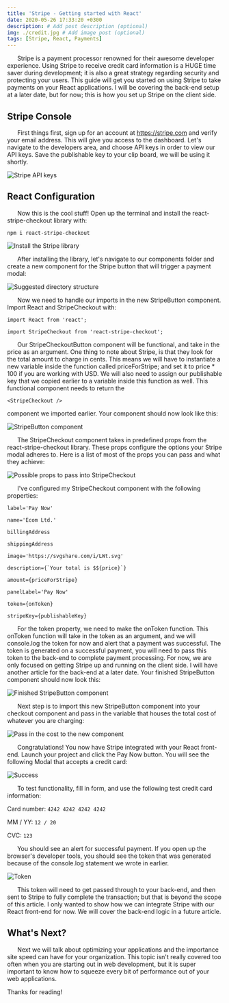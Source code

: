 ```yaml
---
title: 'Stripe - Getting started with React'
date: 2020-05-26 17:33:20 +0300
description: # Add post description (optional)
img: ./credit.jpg # Add image post (optional)
tags: [Stripe, React, Payments]
---
```


&nbsp;&nbsp;&nbsp;&nbsp;&nbsp;&nbsp;Stripe is a payment processor renowned for their awesome developer experience. Using Stripe to receive credit card information is a HUGE time saver during development; it is also a great strategy regarding security and protecting your users. This guide will get you started on using Stripe to take payments on your React applications. I will be covering the back-end setup at a later date, but for now; this is how you set up Stripe on the client side.

## Stripe Console

&nbsp;&nbsp;&nbsp;&nbsp;&nbsp;&nbsp;First things first, sign up for an account at https://stripe.com and verify your email address. This will give you access to the dashboard. Let's navigate to the developers area, and choose API keys in order to view our API keys. Save the publishable key to your clip board, we will be using it shortly.

![Stripe API keys](./api-keys.png)

## React Configuration

&nbsp;&nbsp;&nbsp;&nbsp;&nbsp;&nbsp;Now this is the cool stuff! Open up the terminal and install the react-stripe-checkout library with:

`npm i react-stripe-checkout`

![Install the Stripe library](./term1.png)

&nbsp;&nbsp;&nbsp;&nbsp;&nbsp;&nbsp;After installing the library, let's navigate to our components folder and create a new component for the Stripe button that will trigger a payment modal:

![Suggested directory structure](./folder-structure.png)

&nbsp;&nbsp;&nbsp;&nbsp;&nbsp;&nbsp;Now we need to handle our imports in the new StripeButton component. Import React and StripeCheckout with:

`import React from 'react';`

`import StripeCheckout from 'react-stripe-checkout';`

&nbsp;&nbsp;&nbsp;&nbsp;&nbsp;&nbsp;Our StripeCheckoutButton component will be functional, and take in the price as an argument. One thing to note about Stripe, is that they look for the total amount to charge in cents. This means we will have to instantiate a new variable inside the function called priceForStripe; and set it to price \* 100 if you are working with USD. We will also need to assign our publishable key that we copied earlier to a variable inside this function as well. This functional component needs to return the

`<StripeCheckout />`

component we imported earlier. Your component should now look like this:

![StripeButton component](./stripe-button-1.png)

&nbsp;&nbsp;&nbsp;&nbsp;&nbsp;&nbsp;The StripeCheckout component takes in predefined props from the react-stripe-checkout library. These props configure the options your Stripe modal adheres to. Here is a list of most of the props you can pass and what they achieve:

![Possible props to pass into StripeCheckout](./checkout-props.png)

&nbsp;&nbsp;&nbsp;&nbsp;&nbsp;&nbsp;I've configured my StripeCheckout component with the following properties:

`label='Pay Now'`

`name='Ecom Ltd.'`

`billingAddress`

`shippingAddress`

`image='https://svgshare.com/i/LWt.svg'`

`` description={`Your total is $${price}`} ``

`amount={priceForStripe}`

`panelLabel='Pay Now'`

`token={onToken}`

`stripeKey={publishableKey}`

&nbsp;&nbsp;&nbsp;&nbsp;&nbsp;&nbsp;For the token property, we need to make the onToken function. This onToken function will take in the token as an argument, and we will console.log the token for now and alert that a payment was successful. The token is generated on a successful payment, you will need to pass this token to the back-end to complete payment processing. For now, we are only focused on getting Stripe up and running on the client side. I will have another article for the back-end at a later date. Your finished StripeButton component should now look this:

![Finished StripeButton component](./stripe-button-fin.png)

&nbsp;&nbsp;&nbsp;&nbsp;&nbsp;&nbsp;Next step is to import this new StripeButton component into your checkout component and pass in the variable that houses the total cost of whatever you are charging:

![Pass in the cost to the new component](./checkout-priced.png)

&nbsp;&nbsp;&nbsp;&nbsp;&nbsp;&nbsp;Congratulations! You now have Stripe integrated with your React front-end. Launch your project and click the Pay Now button. You will see the following Modal that accepts a credit card:

![Success](./modal.png)

&nbsp;&nbsp;&nbsp;&nbsp;&nbsp;&nbsp;To test functionality, fill in form, and use the following test credit card information:

Card number: `4242 4242 4242 4242`

MM / YY: `12 / 20`

CVC: `123`

&nbsp;&nbsp;&nbsp;&nbsp;&nbsp;&nbsp;You should see an alert for successful payment. If you open up the browser's developer tools, you should see the token that was generated because of the console.log statement we wrote in earlier.

![Token](./token.png)

&nbsp;&nbsp;&nbsp;&nbsp;&nbsp;&nbsp;This token will need to get passed through to your back-end, and then sent to Stripe to fully complete the transaction; but that is beyond the scope of this article. I only wanted to show how we can integrate Stripe with our React front-end for now. We will cover the back-end logic in a future article.

## What's Next?

&nbsp;&nbsp;&nbsp;&nbsp;&nbsp;&nbsp;Next we will talk about optimizing your applications and the importance site speed can have for your organization. This topic isn't really covered too often when you are starting out in web development, but it is super important to know how to squeeze every bit of performance out of your web applications.

Thanks for reading!
